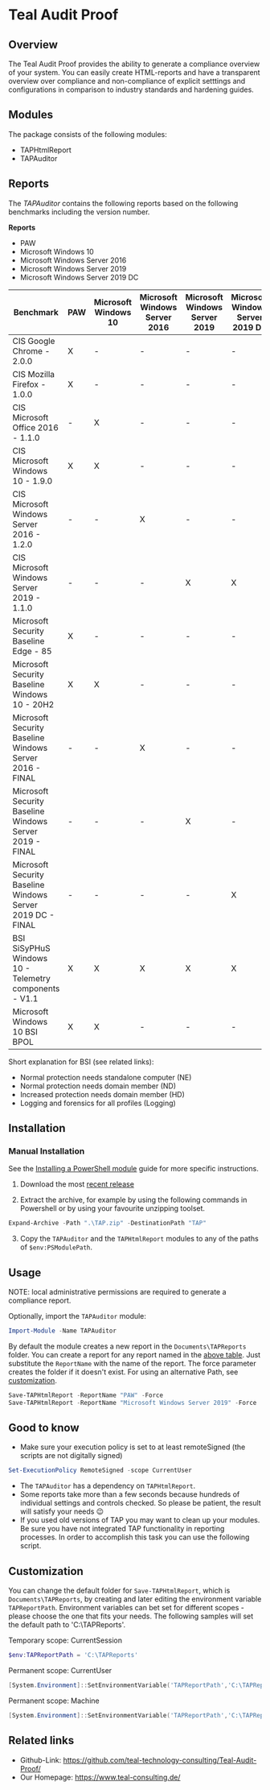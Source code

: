 # Teal Audit Proof
## Overview

The Teal Audit Proof provides the ability to generate a compliance overview of your system.
You can easily create HTML-reports and have a transparent overview over
compliance and non-compliance of explicit setttings and configurations in comparison to industry
standards and hardening guides.

## Modules

The package consists of the following modules:

* TAPHtmlReport
* TAPAuditor

## Reports

The *TAPAuditor* contains the following reports based on the following benchmarks including the version number.

**Reports**
* PAW
* Microsoft Windows 10
* Microsoft Windows Server 2016
* Microsoft Windows Server 2019
* Microsoft Windows Server 2019 DC

Benchmark | PAW | Microsoft Windows 10 | Microsoft Windows Server 2016 | Microsoft Windows Server 2019 | Microsoft Windows Server 2019 DC
--------- | -----| --- | -- | --- | --
CIS Google Chrome - 2.0.0 | X | - | - | - | -
CIS Mozilla Firefox - 1.0.0 | X | - | - | - | -
CIS Microsoft Office 2016 - 1.1.0 | - | X | - | - | -
CIS Microsoft Windows 10 - 1.9.0| X | X | - | - | -
CIS Microsoft Windows Server 2016 - 1.2.0 | - | - | X | - | -
CIS Microsoft Windows Server 2019 - 1.1.0 | - | - | - | X | X
Microsoft Security Baseline Edge - 85 | X | - | - | - | -
Microsoft Security Baseline Windows 10 - 20H2 | X | X | - | - | -
Microsoft Security Baseline Windows Server 2016 - FINAL | - | - | X | - | -
Microsoft Security Baseline Windows Server 2019 - FINAL | - | - | - | X | -
Microsoft Security Baseline Windows Server 2019 DC - FINAL | - | - | - | - | X
BSI SiSyPHuS Windows 10 - Telemetry components - V1.1 | X | X | X | X | X
Microsoft Windows 10 BSI BPOL | X | X | - | - | -

Short explanation for BSI (see related links):
 * Normal protection needs standalone computer (NE)
 * Normal protection needs domain member (ND)
 * Increased protection needs domain member (HD)
 * Logging and forensics for all profiles (Logging)

## Installation

### Manual Installation

See the [Installing a PowerShell module](https://docs.microsoft.com/en-us/powershell/scripting/developer/module/installing-a-powershell-module) guide for more specific instructions.

1. Download the most [recent release](https://github.com/teal-technology-consulting/Teal-Audit-Proof/releases/latest)

2. Extract the archive, for example by using the following commands in Powershell or by using your favourite unzipping toolset.

```Powershell
Expand-Archive -Path ".\TAP.zip" -DestinationPath "TAP"
```
3. Copy the `TAPAuditor` and the `TAPHtmlReport` modules to any of the paths of `$env:PSModulePath`.

## Usage

NOTE: local administrative permissions are required to generate a compliance report.

Optionally, import the `TAPAuditor` module:

```Powershell
Import-Module -Name TAPAuditor
```

By default the module creates a new report in the `Documents\TAPReports` folder. You can create a report for any report named in the [above table](#reports). Just substitute the `ReportName` with the name of the report.
The force parameter creates the folder if it doesn't exist. For using an alternative Path, see [customization](#customization).

```Powershell
Save-TAPHtmlReport -ReportName "PAW" -Force
Save-TAPHtmlReport -ReportName "Microsoft Windows Server 2019" -Force
```

## Good to know

* Make sure your execution policy is set to at least remoteSigned (the scripts are not digitally signed)

```powershell
Set-ExecutionPolicy RemoteSigned -scope CurrentUser
```

* The `TAPAuditor` has a dependency on `TAPHtmlReport`.
* Some reports take more than a few seconds because hundreds of individual settings and controls checked. So please be patient, the result will satisfy your needs 😉
* If you used old versions of TAP you may want to clean up your modules. Be sure you have not integrated TAP functionality in reporting processes. In order to accomplish this task you can use the following script.


## Customization

You can change the default folder for `Save-TAPHtmlReport`, which is `Documents\TAPReports`, by creating and later editing the environment variable `TAPReportPath`.
Environment variables can bet set for different scopes - please choose the one that fits your needs. The following samples will set the default path to 'C:\TAPReports'.

Temporary scope: CurrentSession
```Powershell
$env:TAPReportPath = 'C:\TAPReports'
```

Permanent scope: CurrentUser
```Powershell
[System.Environment]::SetEnvironmentVariable('TAPReportPath','C:\TAPReports',[System.EnvironmentVariableTarget]::User)
```
Permanent scope: Machine
```Powershell
[System.Environment]::SetEnvironmentVariable('TAPReportPath','C:\TAPReports',[System.EnvironmentVariableTarget]::Machine)
```

 ## Related links

* Github-Link: https://github.com/teal-technology-consulting/Teal-Audit-Proof/
* Our Homepage: https://www.teal-consulting.de/
